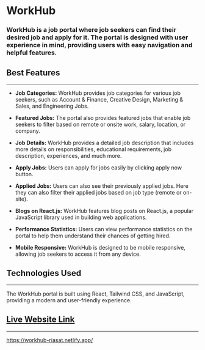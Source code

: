 # WorkHub

### WorkHub is a job portal where job seekers can find their desired job and apply for it. The portal is designed with user experience in mind, providing users with easy navigation and helpful features.

## Best Features
---

* **Job Categories:** WorkHub provides job categories for various job seekers, such as Account & Finance, Creative Design, Marketing & Sales, and Engineering Jobs.

* **Featured Jobs:** The portal also provides featured jobs that enable job seekers to filter based on remote or onsite work, salary, location, or company.

* **Job Details:** WorkHub provides a detailed job description that includes more details on responsibilities, educational requirements, job description, experiences, and much more. 

* **Apply Jobs:** Users can apply for jobs easily by clicking apply now button.

* **Applied Jobs:** Users can also see their previously applied jobs. Here they can also filter their applied jobs based on job type (remote or on-site).

* **Blogs on React.js:** WorkHub features blog posts on React.js, a popular JavaScript library used in building web applications.

* **Performance Statistics:** Users can view performance statistics on the portal to help them understand their chances of getting hired.

* **Mobile Responsive:** WorkHub is designed to be mobile responsive, allowing job seekers to access it from any device.

## Technologies Used
---
The WorkHub portal is built using React, Tailwind CSS, and JavaScript, providing a modern and user-friendly experience.

## [Live Website Link](https://workhub-riasat.netlify.app/)
---
https://workhub-riasat.netlify.app/
